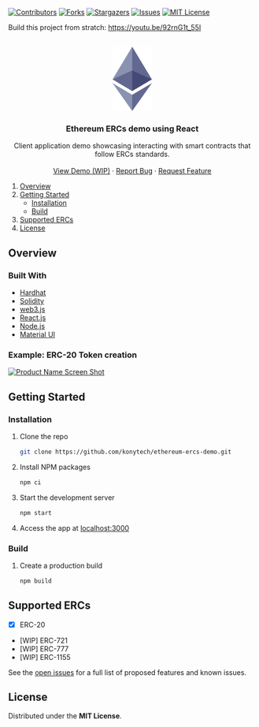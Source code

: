 <div id="top"></div>
<!--
*** Thanks for checking out the Best-README-Template. If you have a suggestion
*** that would make this better, please fork the repo and create a pull request
*** or simply open an issue with the tag "enhancement".
*** Don't forget to give the project a star!
*** Thanks again! Now go create something AMAZING! :D
-->

<!-- PROJECT SHIELDS -->
<!--
*** I'm using markdown "reference style" links for readability.
*** Reference links are enclosed in brackets [ ] instead of parentheses ( ).
*** See the bottom of this document for the declaration of the reference variables
*** for contributors-url, forks-url, etc. This is an optional, concise syntax you may use.
*** https://www.markdownguide.org/basic-syntax/#reference-style-links
-->
[![Contributors][contributors-shield]][contributors-url]
[![Forks][forks-shield]][forks-url]
[![Stargazers][stars-shield]][stars-url]
[![Issues][issues-shield]][issues-url]
[![MIT License][license-shield]][license-url]

Build this project from stratch: https://youtu.be/92rnG1t_55I

<!-- PROJECT LOGO -->
<br />
<div align="center">
  <a href="https://github.com/konytech/ethereum-ercs-demo">
    <img src="images/ethlogo.png" alt="Logo">
  </a>

<h3 align="center">Ethereum ERCs demo using React</h3>

  <p align="center">
    Client application demo showcasing interacting with smart contracts that follow ERCs standards.
    <br />
    <br />
    <a href="https://github.com/konytech/ethereum-ercs-demo">View Demo (WIP)</a>
    ·
    <a href="https://github.com/konytech/ethereum-ercs-demo/issues">Report Bug</a>
    ·
    <a href="https://github.com/konytech/ethereum-ercs-demo/issues">Request Feature</a>
    <br />
  </p>
</div>

<!-- TABLE OF CONTENTS -->
<ol>
  <li>
    <a href="#overview">Overview</a>
    <!-- <ul>
      <li><a href="#built-with">Built With</a></li>
    </ul>-->
  </li>
  <li>
    <a href="#getting-started">Getting Started</a>
    <ul>
      <li><a href="#installation">Installation</a></li>
      <li><a href="#installation">Build</a></li>
    </ul>
  </li>
  <li><a href="#license">Supported ERCs</a></li>
  <li><a href="#license">License</a></li>
</ol>

<!-- OVERVIEW -->
## Overview

### Built With

* [Hardhat](https://hardhat.org/)
* [Solidity](https://docs.soliditylang.org/)
* [web3.js](https://web3js.readthedocs.io/)
* [React.js](https://reactjs.org/)
* [Node.js](https://nodejs.org/)
* [Material UI](https://mui.com/)

### Example: ERC-20 Token creation

[![Product Name Screen Shot][product-screenshot]](https://example.com)



<!-- GETTING STARTED -->
## Getting Started

### Installation

1. Clone the repo
   ```sh
   git clone https://github.com/konytech/ethereum-ercs-demo.git
   ```
3. Install NPM packages
   ```sh
   npm ci
   ```
4. Start the development server
   ```sh
   npm start
   ```
5. Access the app at <a href="http://localhost:3000">localhost:3000</a>

### Build

1. Create a production build
   ```sh
   npm build
   ```

<!-- Supported -->
## Supported ERCs

- [X] ERC-20
- [WIP] ERC-721
- [WIP] ERC-777
- [WIP] ERC-1155

See the [open issues](https://github.com/konytech/ethereum-ercs-demo/issues) for a full list of proposed features and known issues.

<!-- LICENSE -->
## License

Distributed under the **MIT License**.

<!-- MARKDOWN LINKS & IMAGES -->
<!-- https://www.markdownguide.org/basic-syntax/#reference-style-links -->
[contributors-shield]: https://img.shields.io/github/contributors/konytech/ethereum-ercs-demo.svg?style=for-the-badge
[contributors-url]: https://github.com/konytech/ethereum-ercs-demo/graphs/contributors
[forks-shield]: https://img.shields.io/github/forks/konytech/ethereum-ercs-demo.svg?style=for-the-badge
[forks-url]: https://github.com/konytech/ethereum-ercs-demo/network/members
[stars-shield]: https://img.shields.io/github/stars/konytech/ethereum-ercs-demo.svg?style=for-the-badge
[stars-url]: https://github.com/konytech/ethereum-ercs-demo/stargazers
[issues-shield]: https://img.shields.io/github/issues/konytech/ethereum-ercs-demo.svg?style=for-the-badge
[issues-url]: https://github.com/konytech/ethereum-ercs-demo/issues
[license-shield]: https://img.shields.io/github/license/konytech/ethereum-ercs-demo.svg?style=for-the-badge
[license-url]: https://github.com/konytech/ethereum-ercs-demo/blob/master/LICENSE.txt
[product-screenshot]: images/ERC20.gif
